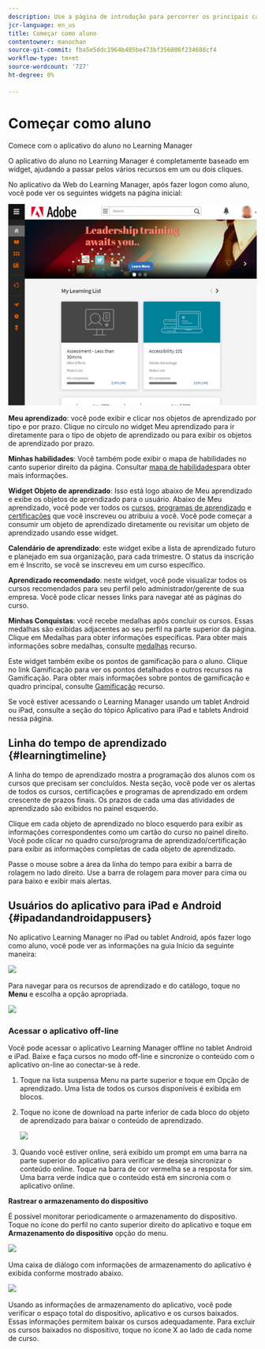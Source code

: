 ```yaml
---
description: Use a página de introdução para percorrer os principais caminhos de aprendizado do Adobe Learning Manager.
jcr-language: en_us
title: Começar como aluno
contentowner: manochan
source-git-commit: fba5e5ddc1964b485be473bf356806f234688cf4
workflow-type: tm+mt
source-wordcount: '727'
ht-degree: 0%

---
```




# Começar como aluno

Comece com o aplicativo do aluno no Learning Manager

O aplicativo do aluno no Learning Manager é completamente baseado em widget, ajudando a passar pelos vários recursos em um ou dois cliques.

No aplicativo da Web do Learning Manager, após fazer logon como aluno, você pode ver os seguintes widgets na página inicial:

![](assets/l-1.png)

**Meu aprendizado**: você pode exibir e clicar nos objetos de aprendizado por tipo e por prazo. Clique no círculo no widget Meu aprendizado para ir diretamente para o tipo de objeto de aprendizado ou para exibir os objetos de aprendizado por prazo.

**Minhas habilidades**: Você também pode exibir o mapa de habilidades no canto superior direito da página. Consultar  [mapa de habilidades](skills-levels.md)para obter mais informações.

**Widget Objeto de aprendizado**: Isso está logo abaixo de Meu aprendizado e exibe os objetos de aprendizado para o usuário. Abaixo de Meu aprendizado, você pode ver todos os [cursos](courses.md), [programas de aprendizado](learning-programs.md) e [certificações](certifications.md) que você inscreveu ou atribuiu a você. Você pode começar a consumir um objeto de aprendizado diretamente ou revisitar um objeto de aprendizado usando esse widget.

**Calendário de aprendizado**: este widget exibe a lista de aprendizado futuro e planejado em sua organização, para cada trimestre. O status da inscrição em é Inscrito, se você se inscreveu em um curso específico.

**Aprendizado recomendado**: neste widget, você pode visualizar todos os cursos recomendados para seu perfil pelo administrador/gerente de sua empresa. Você pode clicar nesses links para navegar até as páginas do curso.

**Minhas Conquistas**: você recebe medalhas após concluir os cursos. Essas medalhas são exibidas adjacentes ao seu perfil na parte superior da página. Clique em Medalhas para obter informações específicas. Para obter mais informações sobre medalhas, consulte  [medalhas](badges.md) recurso.

Este widget também exibe os pontos de gamificação para o aluno. Clique no link Gamificação para ver os pontos detalhados e outros recursos na Gamificação. Para obter mais informações sobre pontos de gamificação e quadro principal, consulte  [Gamificação](gamification.md) recurso.

Se você estiver acessando o Learning Manager usando um tablet Android ou iPad, consulte a seção do tópico Aplicativo para iPad e tablets Android nessa página.

## Linha do tempo de aprendizado {#learningtimeline}

A linha do tempo de aprendizado mostra a programação dos alunos com os cursos que precisam ser concluídos. Nesta seção, você pode ver os alertas de todos os cursos, certificações e programas de aprendizado em ordem crescente de prazos finais. Os prazos de cada uma das atividades de aprendizado são exibidos no painel esquerdo.

Clique em cada objeto de aprendizado no bloco esquerdo para exibir as informações correspondentes como um cartão do curso no painel direito. Você pode clicar no quadro curso/programa de aprendizado/certificação para exibir as informações completas de cada objeto de aprendizado.

Passe o mouse sobre a área da linha do tempo para exibir a barra de rolagem no lado direito. Use a barra de rolagem para mover para cima ou para baixo e exibir mais alertas.

## Usuários do aplicativo para iPad e Android {#ipadandandroidappusers}

No aplicativo Learning Manager no iPad ou tablet Android, após fazer logo como aluno, você pode ver as informações na guia Início da seguinte maneira:

![](assets/screenshot-2015-08-07-12-24-40-e1439211134842.png)

Para navegar para os recursos de aprendizado e do catálogo, toque no **Menu** e escolha a opção apropriada.

![](assets/menu-ipad.png)

### Acessar o aplicativo off-line

Você pode acessar o aplicativo Learning Manager offline no tablet Android e iPad. Baixe e faça cursos no modo off-line e sincronize o conteúdo com o aplicativo on-line ao conectar-se à rede.

1. Toque na lista suspensa Menu na parte superior e toque em Opção de aprendizado. Uma lista de todos os cursos disponíveis é exibida em blocos.
1. Toque no ícone de download na parte inferior de cada bloco do objeto de aprendizado para baixar o conteúdo de aprendizado.

   ![](assets/download-ipad.png)

1. Quando você estiver online, será exibido um prompt em uma barra na parte superior do aplicativo para verificar se deseja sincronizar o conteúdo online. Toque na barra de cor vermelha se a resposta for sim. Uma barra verde indica que o conteúdo está em sincronia com o aplicativo online.

**Rastrear o armazenamento do dispositivo**

É possível monitorar periodicamente o armazenamento do dispositivo.\
Toque no ícone do perfil no canto superior direito do aplicativo e toque em **Armazenamento do dispositivo** opção do menu.

![](assets/device-storage-option-ipad.png)

Uma caixa de diálogo com informações de armazenamento do aplicativo é exibida conforme mostrado abaixo.

![](assets/device-storage-detailed-e1439211162955.png)

Usando as informações de armazenamento do aplicativo, você pode verificar o espaço total do dispositivo, aplicativo e os cursos baixados. Essas informações permitem baixar os cursos adequadamente. Para excluir os cursos baixados no dispositivo, toque no ícone X ao lado de cada nome de curso.
